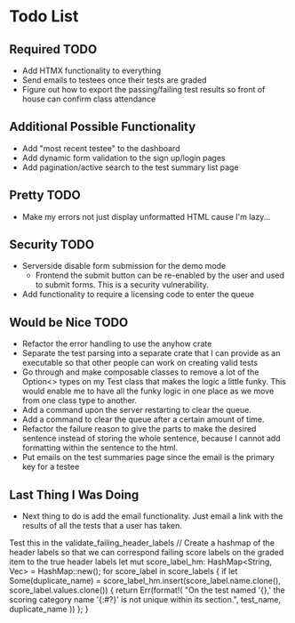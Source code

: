 # Todo List

## Required TODO
- Add HTMX functionality to everything
- Send emails to testees once their tests are graded
- Figure out how to export the passing/failing test results so front of house can confirm class attendance



## Additional Possible Functionality
- Add "most recent testee" to the dashboard
- Add dynamic form validation to the sign up/login pages
- Add pagination/active search to the test summary list page

## Pretty TODO
- Make my errors not just display unformatted HTML cause I'm lazy...

## Security TODO
- Serverside disable form submission for the demo mode
    - Frontend the submit button can be re-enabled by the user and used to submit forms. This is a security vulnerability.
- Add functionality to require a licensing code to enter the queue


## Would be Nice TODO
- Refactor the error handling to use the anyhow crate
- Separate the test parsing into a separate crate that I can provide as an executable so that other people can work on creating valid tests
- Go through and make composable classes to remove a lot of the Option<> types on my Test class that makes the logic a little funky. This would enable me to have all the funky logic in one place as we move from one class type to another. 
- Add a command upon the server restarting to clear the queue. 
- Add a command to clear the queue after a certain amount of time.
- Refactor the failure reason to give the parts to make the desired sentence instead of storing the whole sentence, because I cannot add formatting within the sentence to the html. 
- Put emails on the test summaries page since the email is the primary key for a testee


## Last Thing I Was Doing
- Next thing to do is add the email functionality. Just email a link with the results of all the tests that a user has taken.  


Test this in the validate_failing_header_labels
    // Create a hashmap of the header labels so that we can correspond failing score labels on the graded item to the true header labels
    let mut score_label_hm: HashMap<String, Vec<String>> = HashMap::new();
    for score_label in score_labels {
        if let Some(duplicate_name) = score_label_hm.insert(score_label.name.clone(), score_label.values.clone()) {
            return Err(format!(
                "On the test named '{},' the scoring category name '{:#?}' is not unique within its section.",
                test_name, duplicate_name
            ))
        };
    }